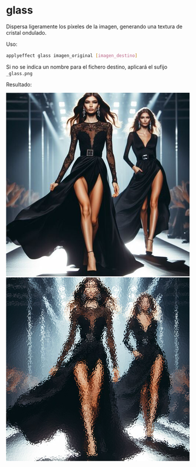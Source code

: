 # glass

Dispersa ligeramente los píxeles de la imagen, generando una textura de cristal ondulado.

Uso:

``` sh
applyeffect glass imagen_original [imagen_destino]
```

Si no se indica un nombre para el fichero destino, aplicará el sufijo `_glass.png`

Resultado:

![imagen original](../../images/image.jpg)
![glass](../../images/image_glass.png)
